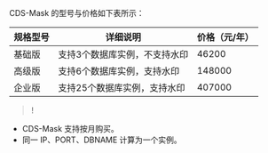 CDS-Mask 的型号与价格如下表所示：

| 规格型号 | 详细说明            | 价格（元/年） |
| ---- | --------------- | --------- |
| 基础版  | 支持3个数据库实例，不支持水印 | 46200     |
| 高级版  | 支持6个数据库实例，支持水印  | 148000    |
| 企业版  | 支持25个数据库实例，支持水印 | 407000    |

>!
- CDS-Mask 支持按月购买。
- 同一 IP、PORT、DBNAME 计算为一个实例。
